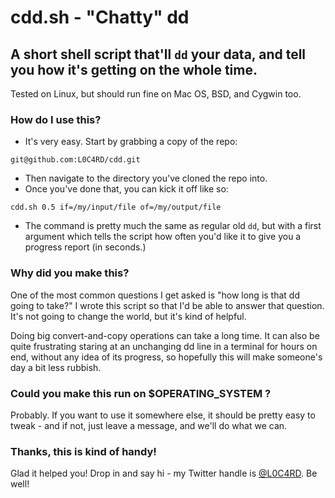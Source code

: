 # cdd.sh - "Chatty" dd

## A short shell script that'll `dd` your data, and tell you how it's getting on the whole time.

Tested on Linux, but should run fine on Mac OS, BSD, and Cygwin too.

### How do I use this?

 - It's very easy. Start by grabbing a copy of the repo:

```
git@github.com:L0C4RD/cdd.git
```

 - Then navigate to the directory you've cloned the repo into.
 - Once you've done that, you can kick it off like so:

```
cdd.sh 0.5 if=/my/input/file of=/my/output/file
```

 - The command is pretty much the same as regular old `dd`, but with a first argument which tells the script how often you'd like it to give you a progress report (in seconds.)

### Why did you make this?

One of the most common questions I get asked is "how long is that dd going to take?" I wrote this script so that I'd be able to answer that question. It's not going to change the world, but it's kind of helpful.

Doing big convert-and-copy operations can take a long time. It can also be quite frustrating staring at an unchanging dd line in a terminal for hours on end, without any idea of its progress, so hopefully this will make someone's day a bit less rubbish.

### Could you make this run on $OPERATING_SYSTEM ?

Probably. If you want to use it somewhere else, it should be pretty easy to tweak - and if not, just leave a message, and we'll do what we can.

### Thanks, this is kind of handy!

Glad it helped you! Drop in and say hi - my Twitter handle is [@L0C4RD](https://twitter.com/l0c4rd). Be well!
